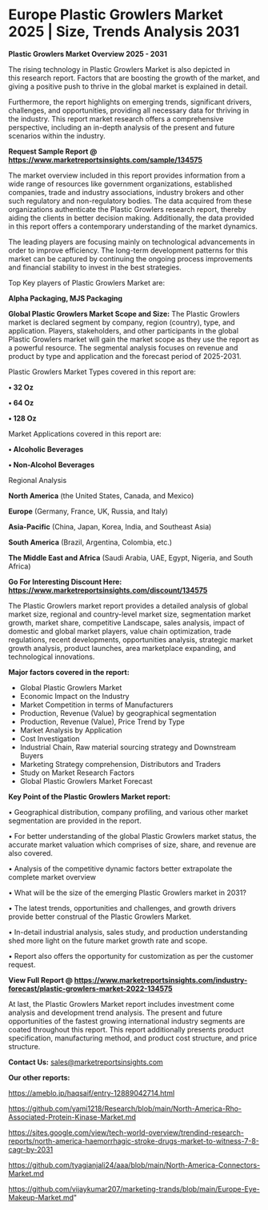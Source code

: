 # Europe Plastic Growlers Market 2025 | Size, Trends Analysis 2031

<Strong> Plastic Growlers Market Overview 2025 - 2031</strong>

The rising technology in Plastic Growlers Market is also depicted in this research report. Factors that are boosting the growth of the market, and giving a positive push to thrive in the global market is explained in detail.

Furthermore, the report highlights on emerging trends, significant drivers, challenges, and opportunities, providing all necessary data for thriving in the industry. This report market research offers a comprehensive perspective, including an in-depth analysis of the present and future scenarios within the industry.

<strong>Request Sample Report @ <a href=https://www.marketreportsinsights.com/sample/134575>https://www.marketreportsinsights.com/sample/134575</a></strong>

The market overview included in this report provides information from a wide range of resources like government organizations, established companies, trade and industry associations, industry brokers and other such regulatory and non-regulatory bodies. The data acquired from these organizations authenticate the Plastic Growlers research report, thereby aiding the clients in better decision making. Additionally, the data provided in this report offers a contemporary understanding of the market dynamics.

The leading players are focusing mainly on technological advancements in order to improve efficiency. The long-term development patterns for this market can be captured by continuing the ongoing process improvements and financial stability to invest in the best strategies.

Top Key players of Plastic Growlers Market are:

<strong>Alpha Packaging, MJS Packaging</strong>

<strong><b>Global Plastic Growlers Market Scope and Size:</b></strong>
The Plastic Growlers market is declared segment by company, region (country), type, and application. Players, stakeholders, and other participants in the global Plastic Growlers market will gain the market scope as they use the report as a powerful resource. The segmental analysis focuses on revenue and product by type and application and the forecast period of 2025-2031.

Plastic Growlers Market Types covered in this report are:

<strong>• 32 Oz

• 64 Oz

• 128 Oz</strong>

Market Applications covered in this report are:

<strong>• Alcoholic Beverages

• Non-Alcohol Beverages</strong> 

Regional Analysis

<strong>North America</strong> (the United States, Canada, and Mexico)

<strong>Europe</strong> (Germany, France, UK, Russia, and Italy)

<strong>Asia-Pacific</strong> (China, Japan, Korea, India, and Southeast Asia)

<strong>South America</strong> (Brazil, Argentina, Colombia, etc.)

<strong>The Middle East and Africa</strong> (Saudi Arabia, UAE, Egypt, Nigeria, and South Africa)

<strong>Go For Interesting Discount Here: <a href=https://www.marketreportsinsights.com/discount/134575>https://www.marketreportsinsights.com/discount/134575</a></strong>

The Plastic Growlers market report provides a detailed analysis of global market size, regional and country-level market size, segmentation market growth, market share, competitive Landscape, sales analysis, impact of domestic and global market players, value chain optimization, trade regulations, recent developments, opportunities analysis, strategic market growth analysis, product launches, area marketplace expanding, and technological innovations.

<strong><b>Major factors covered in the report:</b></strong>
<ul>
  <li>Global Plastic Growlers Market </li>
  <li>Economic Impact on the Industry</li>
  <li>Market Competition in terms of Manufacturers</li>
  <li>Production, Revenue (Value) by geographical segmentation</li>
  <li>Production, Revenue (Value), Price Trend by Type</li>
  <li>Market Analysis by Application</li>
  <li>Cost Investigation</li>
  <li>Industrial Chain, Raw material sourcing strategy and Downstream Buyers</li>
  <li>Marketing Strategy comprehension, Distributors and Traders</li>
  <li>Study on Market Research Factors</li>
  <li>Global Plastic Growlers Market Forecast</li>
</ul>

<strong><b>Key Point of the Plastic Growlers Market report:</b></strong>

• Geographical distribution, company profiling, and various other market segmentation are provided in the report.

• For better understanding of the global Plastic Growlers market status, the accurate market valuation which comprises of size, share, and revenue are also covered.

• Analysis of the competitive dynamic factors better extrapolate the complete market overview

• What will be the size of the emerging Plastic Growlers market in 2031?

• The latest trends, opportunities and challenges, and growth drivers provide better construal of the Plastic Growlers Market.

• In-detail industrial analysis, sales study, and production understanding shed more light on the future market growth rate and scope.

• Report also offers the opportunity for customization as per the customer request.

<strong><b>View Full Report @ <a href=https://www.marketreportsinsights.com/industry-forecast/plastic-growlers-market-2022-134575>https://www.marketreportsinsights.com/industry-forecast/plastic-growlers-market-2022-134575</a></b></strong>


At last, the Plastic Growlers Market report includes investment come analysis and development trend analysis. The present and future opportunities of the fastest growing international industry segments are coated throughout this report. This report additionally presents product specification, manufacturing method, and product cost structure, and price structure.

<strong>Contact Us:</strong>
sales@marketreportsinsights.com

<strong>Our other reports:</strong>

<a href=https://ameblo.jp/haqsaif/entry-12889042714.html>https://ameblo.jp/haqsaif/entry-12889042714.html</a>

<a href=https://github.com/yami1218/Research/blob/main/North-America-Rho-Associated-Protein-Kinase-Market.md>https://github.com/yami1218/Research/blob/main/North-America-Rho-Associated-Protein-Kinase-Market.md</a>

<a href=https://sites.google.com/view/tech-world-overview/trendind-research-reports/north-america-haemorrhagic-stroke-drugs-market-to-witness-7-8-cagr-by-2031>https://sites.google.com/view/tech-world-overview/trendind-research-reports/north-america-haemorrhagic-stroke-drugs-market-to-witness-7-8-cagr-by-2031</a>

<a href=https://github.com/tyagianjali24/aaa/blob/main/North-America-Connectors-Market.md>https://github.com/tyagianjali24/aaa/blob/main/North-America-Connectors-Market.md</a>

<a href=https://github.com/vijaykumar207/marketing-trands/blob/main/Europe-Eye-Makeup-Market.md>https://github.com/vijaykumar207/marketing-trands/blob/main/Europe-Eye-Makeup-Market.md</a>"
